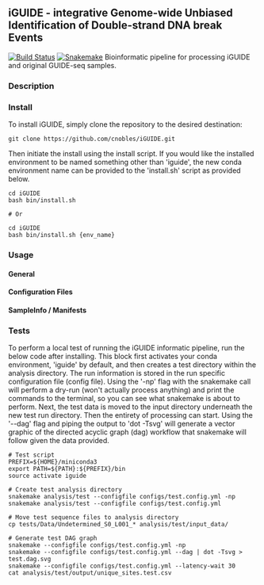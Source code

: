 ## iGUIDE - integrative Genome-wide Unbiased Identification of Double-strand DNA break Events
[![Build Status](https://travis-ci.org/cnobles/iGUIDE.svg?branch=master)](https://travis-ci.org/cnobles/iGUIDE)
[![Snakemake](https://img.shields.io/badge/snakemake-≥3.5.2-brightgreen.svg?style=flat)](http://snakemake.bitbucket.org)
Bioinformatic pipeline for processing iGUIDE and original GUIDE-seq samples.

### Description

### Install
To install iGUIDE, simply clone the repository to the desired destination:
```
git clone https://github.com/cnobles/iGUIDE.git
```

Then initiate the install using the install script. If you would like the installed environment to be named something other than 'iguide', the new conda environment name can be provided to the 'install.sh' script as provided below. 
```
cd iGUIDE
bash bin/install.sh

# Or

cd iGUIDE
bash bin/install.sh {env_name}
```

### Usage

#### General

#### Configuration Files

#### SampleInfo / Manifests

### Tests
To perform a local test of running the iGUIDE informatic pipeline, run the below code after installing. This block first activates your conda environment, 'iguide' by default, and then creates a test directory within the analysis directory. The run information is stored in the run specific configuration file (config file). Using the '-np' flag with the snakemake call will perform a dry-run (won't actually process anything) and print the commands to the terminal, so you can see what snakemake is about to perform. Next, the test data is moved to the input directory underneath the new test run directory. Then the entirety of processing can start. Using the '--dag' flag and piping the output to 'dot -Tsvg' will generate a vector graphic of the directed acyclic graph (dag) workflow that snakemake will follow given the data provided. 

```
# Test script
PREFIX=${HOME}/miniconda3
export PATH=${PATH}:${PREFIX}/bin
source activate iguide

# Create test analysis directory
snakemake analysis/test --configfile configs/test.config.yml -np
snakemake analysis/test --configfile configs/test.config.yml

# Move test sequence files to analysis directory
cp tests/Data/Undetermined_S0_L001_* analysis/test/input_data/

# Generate test DAG graph
snakemake --configfile configs/test.config.yml -np
snakemake --configfile configs/test.config.yml --dag | dot -Tsvg > test.dag.svg
snakemake --configfile configs/test.config.yml --latency-wait 30
cat analysis/test/output/unique_sites.test.csv
```
